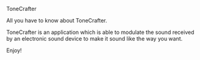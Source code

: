 ToneCrafter

All you have to know about ToneCrafter.

ToneCrafter is an application which is able to modulate the sound received by an electronic sound device to make it sound like the way you want.

Enjoy!
